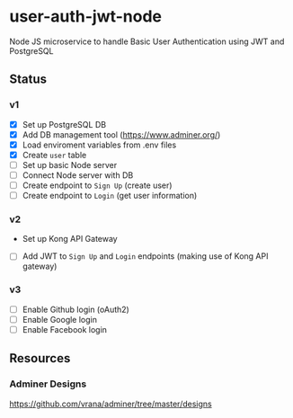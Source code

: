 # user-auth-jwt-node
Node JS microservice to handle Basic User Authentication using JWT and PostgreSQL

## Status

### v1
- [X] Set up PostgreSQL DB
- [X] Add DB management tool (https://www.adminer.org/)
- [X] Load enviroment variables from .env files
- [X] Create `user` table
- [ ] Set up basic Node server
- [ ] Connect Node server with DB
- [ ] Create endpoint to `Sign Up` (create user)
- [ ] Create endpoint to `Login` (get user information)
### v2
- Set up Kong API Gateway
- [ ] Add JWT to `Sign Up` and `Login` endpoints (making use of Kong API gateway)

### v3
- [ ] Enable Github login (oAuth2)
- [ ] Enable Google login
- [ ] Enable Facebook login

## Resources
### Adminer Designs
https://github.com/vrana/adminer/tree/master/designs
